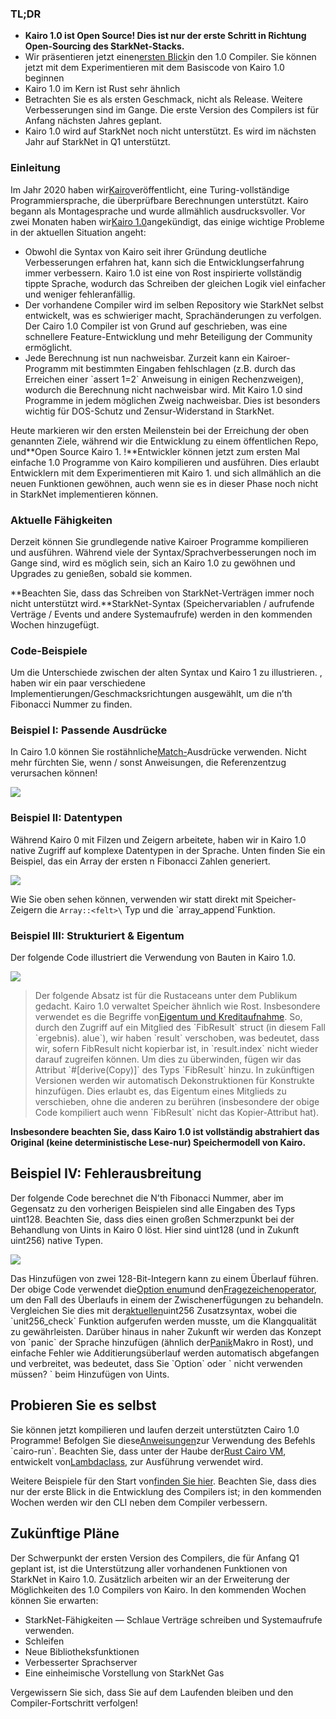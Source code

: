 ### TL;DR

* **Kairo 1.0 ist Open Source! Dies ist nur der erste Schritt in Richtung Open-Sourcing des StarkNet-Stacks.**
* Wir präsentieren jetzt einen[ersten Blick](https://github.com/starkware-libs/cairo)in den 1.0 Compiler. Sie können jetzt mit dem Experimentieren mit dem Basiscode von Kairo 1.0 beginnen
* Kairo 1.0 im Kern ist Rust sehr ähnlich
* Betrachten Sie es als ersten Geschmack, nicht als Release. Weitere Verbesserungen sind im Gange. Die erste Version des Compilers ist für Anfang nächsten Jahres geplant.
* Kairo 1.0 wird auf StarkNet noch nicht unterstützt. Es wird im nächsten Jahr auf StarkNet in Q1 unterstützt.

### Einleitung

Im Jahr 2020 haben wir[Kairo](https://eprint.iacr.org/2021/1063.pdf)veröffentlicht, eine Turing-vollständige Programmiersprache, die überprüfbare Berechnungen unterstützt. Kairo begann als Montagesprache und wurde allmählich ausdrucksvoller. Vor zwei Monaten haben wir[Kairo 1.0](https://medium.com/starkware/cairo-1-0-aa96eefb19a0)angekündigt, das einige wichtige Probleme in der aktuellen Situation angeht:

* Obwohl die Syntax von Kairo seit ihrer Gründung deutliche Verbesserungen erfahren hat, kann sich die Entwicklungserfahrung immer verbessern. Kairo 1.0 ist eine von Rost inspirierte vollständig tippte Sprache, wodurch das Schreiben der gleichen Logik viel einfacher und weniger fehleranfällig.
* Der vorhandene Compiler wird im selben Repository wie StarkNet selbst entwickelt, was es schwieriger macht, Sprachänderungen zu verfolgen. Der Cairo 1.0 Compiler ist von Grund auf geschrieben, was eine schnellere Feature-Entwicklung und mehr Beteiligung der Community ermöglicht.
* Jede Berechnung ist nun nachweisbar. Zurzeit kann ein Kairoer-Programm mit bestimmten Eingaben fehlschlagen (z.B. durch das Erreichen einer \`assert 1=2\` Anweisung in einigen Rechenzweigen), wodurch die Berechnung nicht nachweisbar wird. Mit Kairo 1.0 sind Programme in jedem möglichen Zweig nachweisbar. Dies ist besonders wichtig für DOS-Schutz und Zensur-Widerstand in StarkNet.

Heute markieren wir den ersten Meilenstein bei der Erreichung der oben genannten Ziele, während wir die Entwicklung zu einem öffentlichen Repo, und**Open Source Kairo 1. !**Entwickler können jetzt zum ersten Mal einfache 1.0 Programme von Kairo kompilieren und ausführen. Dies erlaubt Entwicklern mit dem Experimentieren mit Kairo 1. und sich allmählich an die neuen Funktionen gewöhnen, auch wenn sie es in dieser Phase noch nicht in StarkNet implementieren können.

### Aktuelle Fähigkeiten

Derzeit können Sie grundlegende native Kairoer Programme kompilieren und ausführen. Während viele der Syntax/Sprachverbesserungen noch im Gange sind, wird es möglich sein, sich an Kairo 1.0 zu gewöhnen und Upgrades zu genießen, sobald sie kommen.

**Beachten Sie, dass das Schreiben von StarkNet-Verträgen immer noch nicht unterstützt wird.**StarkNet-Syntax (Speichervariablen / aufrufende Verträge / Events und andere Systemaufrufe) werden in den kommenden Wochen hinzugefügt.

### Code-Beispiele

Um die Unterschiede zwischen der alten Syntax und Kairo 1 zu illustrieren. , haben wir ein paar verschiedene Implementierungen/Geschmacksrichtungen ausgewählt, um die n’th Fibonacci Nummer zu finden.

### Beispiel I: Passende Ausdrücke

In Cairo 1.0 können Sie rostähnliche[Match-](https://doc.rust-lang.org/rust-by-example/flow_control/match.html?highlight=match#match)Ausdrücke verwenden. Nicht mehr fürchten Sie, wenn / sonst Anweisungen, die Referenzentzug verursachen können!

![](/assets/code01.png)

### Beispiel II: Datentypen

Während Kairo 0 mit Filzen und Zeigern arbeitete, haben wir in Kairo 1.0 native Zugriff auf komplexe Datentypen in der Sprache. Unten finden Sie ein Beispiel, das ein Array der ersten n Fibonacci Zahlen generiert.

![](/assets/code02.png)

Wie Sie oben sehen können, verwenden wir statt direkt mit Speicher-Zeigern die `Array::<felt>\` Typ und die \`array_append\`Funktion.

### Beispiel III: Strukturiert & Eigentum

Der folgende Code illustriert die Verwendung von Bauten in Kairo 1.0.

![](/assets/code03.png)

> Der folgende Absatz ist für die Rustaceans unter dem Publikum gedacht. Kairo 1.0 verwaltet Speicher ähnlich wie Rost. Insbesondere verwendet es die Begriffe von[Eigentum und Kreditaufnahme](https://doc.rust-lang.org/book/ch04-01-what-is-ownership.html). So, durch den Zugriff auf ein Mitglied des \`FibResult\` struct (in diesem Fall \`ergebnis). alue\`), wir haben \`result\` verschoben, was bedeutet, dass wir, sofern FibResult nicht kopierbar ist, in \`result.index\` nicht wieder darauf zugreifen können. Um dies zu überwinden, fügen wir das Attribut \`#\[derive(Copy)]\` des Typs \`FibResult\` hinzu. In zukünftigen Versionen werden wir automatisch Dekonstruktionen für Konstrukte hinzufügen. Dies erlaubt es, das Eigentum eines Mitglieds zu verschieben, ohne die anderen zu berühren (insbesondere der obige Code kompiliert auch wenn \`FibResult\` nicht das Kopier-Attribut hat).

**Insbesondere beachten Sie, dass Kairo 1.0 ist vollständig abstrahiert das Original (keine deterministische Lese-nur) Speichermodell von Kairo.**

## Beispiel IV: Fehlerausbreitung

Der folgende Code berechnet die N’th Fibonacci Nummer, aber im Gegensatz zu den vorherigen Beispielen sind alle Eingaben des Typs uint128. Beachten Sie, dass dies einen großen Schmerzpunkt bei der Behandlung von Uints in Kairo 0 löst. Hier sind uint128 (und in Zukunft uint256) native Typen.

![](/assets/0_s8bhjf_ade3carmi.png)

Das Hinzufügen von zwei 128-Bit-Integern kann zu einem Überlauf führen. Der obige Code verwendet die[Option enum](https://doc.rust-lang.org/rust-by-example/std/option.html)und den[Fragezeichenoperator](https://doc.rust-lang.org/rust-by-example/std/result/question_mark.html), um den Fall des Überlaufs in einem der Zwischenerfügungen zu behandeln. Vergleichen Sie dies mit der[aktuellen](https://github.com/starkware-libs/cairo-lang/blob/9889fbd522edc5eff603356e1912e20642ae20af/src/starkware/cairo/common/uint256.cairo#L31)uint256 Zusatzsyntax, wobei die \`unit256_check\` Funktion aufgerufen werden musste, um die Klangqualität zu gewährleisten. Darüber hinaus in naher Zukunft wir werden das Konzept von \`panic\` der Sprache hinzufügen (ähnlich der[Panik](https://doc.rust-lang.org/rust-by-example/std/panic.html)Makro in Rost), und einfache Fehler wie Additierungsüberlauf werden automatisch abgefangen und verbreitet, was bedeutet, dass Sie \`Option\` oder \` nicht verwenden müssen? ` beim Hinzufügen von Uints.

## Probieren Sie es selbst

Sie können jetzt kompilieren und laufen derzeit unterstützten Cairo 1.0 Programme! Befolgen Sie diese[Anweisungen](https://github.com/starkware-libs/cairo/tree/main/crates/cairo-lang-runner)zur Verwendung des Befehls \`cairo-run\`. Beachten Sie, dass unter der Haube der[Rust Cairo VM](https://github.com/lambdaclass/cairo-rs), entwickelt von[Lambdaclass](https://lambdaclass.com/), zur Ausführung verwendet wird.

Weitere Beispiele für den Start von[finden Sie hier](https://github.com/starkware-libs/cairo2/tree/main/examples). Beachten Sie, dass dies nur der erste Blick in die Entwicklung des Compilers ist; in den kommenden Wochen werden wir den CLI neben dem Compiler verbessern.

## Zukünftige Pläne

Der Schwerpunkt der ersten Version des Compilers, die für Anfang Q1 geplant ist, ist die Unterstützung aller vorhandenen Funktionen von StarkNet in Kairo 1.0. Zusätzlich arbeiten wir an der Erweiterung der Möglichkeiten des 1.0 Compilers von Kairo. In den kommenden Wochen können Sie erwarten:

* StarkNet-Fähigkeiten — Schlaue Verträge schreiben und Systemaufrufe verwenden.
* Schleifen
* Neue Bibliotheksfunktionen
* Verbesserter Sprachserver
* Eine einheimische Vorstellung von StarkNet Gas

Vergewissern Sie sich, dass Sie auf dem Laufenden bleiben und den Compiler-Fortschritt verfolgen!